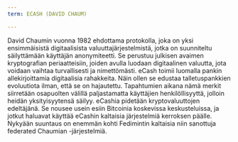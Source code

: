 ```yaml
---
term: ECASH (DAVID CHAUM)

---
```

David Chaumin vuonna 1982 ehdottama protokolla, joka on yksi ensimmäisistä digitaalisista valuuttajärjestelmistä, jotka on suunniteltu säilyttämään käyttäjän anonymiteetti. Se perustuu julkisen avaimen kryptografian periaatteisiin, joiden avulla luodaan digitaalinen valuutta, jota voidaan vaihtaa turvallisesti ja nimettömästi. eCash toimii luomalla pankin allekirjoittamia digitaalisia rahakkeita. Näin ollen se edustaa talletuspankkien evoluutiota ilman, että se on hajautettu. Tapahtumien aikana nämä merkit siirretään osapuolten välillä paljastamatta käyttäjien henkilöllisyyttä, jolloin heidän yksityisyytensä säilyy. eCashia pidetään kryptovaluuttojen edeltäjänä. Se nousee usein esiin Bitcoinia koskevissa keskusteluissa, ja jotkut haluavat käyttää eCashin kaltaisia järjestelmiä kerroksen päälle. Nykyään suuntaus on enemmän kohti Fedimintin kaltaisia niin sanottuja federated Chaumian -järjestelmiä.